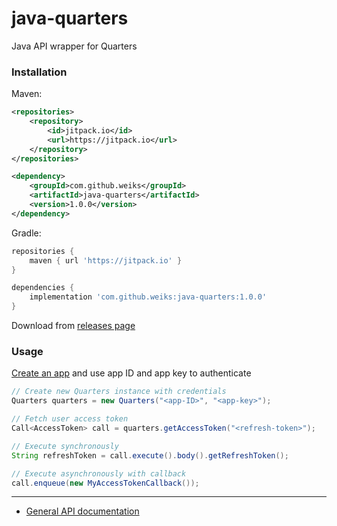# java-quarters
Java API wrapper for Quarters
### Installation
Maven:
```xml
<repositories>
	<repository>
	    <id>jitpack.io</id>
		<url>https://jitpack.io</url>
    </repository>
</repositories>

<dependency>
	<groupId>com.github.weiks</groupId>
	<artifactId>java-quarters</artifactId>
	<version>1.0.0</version>
</dependency>
```
Gradle:
```groovy
repositories {
    maven { url 'https://jitpack.io' }
}

dependencies {
    implementation 'com.github.weiks:java-quarters:1.0.0'
}
```
Download from [releases page](https://github.com/weiks/java-quarters/releases)
### Usage
[Create an app](http://poq.gg/apps/create/new) and use app ID and app key to authenticate
```java
// Create new Quarters instance with credentials
Quarters quarters = new Quarters("<app-ID>", "<app-key>");

// Fetch user access token
Call<AccessToken> call = quarters.getAccessToken("<refresh-token>");

// Execute synchronously
String refreshToken = call.execute().body().getRefreshToken();

// Execute asynchronously with callback
call.enqueue(new MyAccessTokenCallback());
```
---
- [General API documentation](https://weiks.github.io/quarters-docs/)